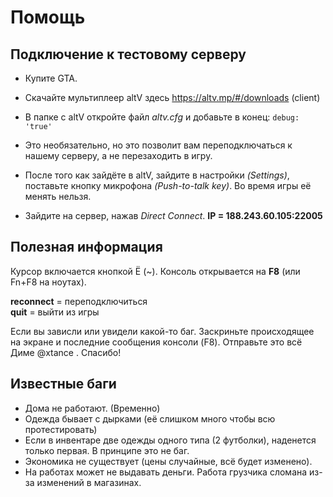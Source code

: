 # Помощь

## Подключение к тестовому серверу

 - Купите GTA.
 - Скачайте мультиплеер altV здесь https://altv.mp/#/downloads (client)
 - В папке с altV откройте файл *altv.cfg* и добавьте в конец: `debug:
   'true'` 
   
 - Это необязательно, но это позволит вам переподключаться к нашему
   серверу, а не перезаходить в игру.

 - После того как зайдёте в altV, зайдите в настройки *(Settings)*,
   поставьте кнопку микрофона *(Push-to-talk key)*. Во время игры её
   менять нельзя.
   
 - Зайдите на сервер, нажав *Direct Connect*.     **IP =
   188.243.60.105:22005**


## Полезная информация

Курсор включается кнопкой Ё (~).
Консоль открывается на **F8** (или Fn+F8 на ноутах).  

 **reconnect**  = переподключиться  
  **quit** = выйти из игры

Если вы зависли или увидели какой-то баг. Заскриньте происходящее на экране и последние сообщения консоли (F8). Отправьте это всё Диме @xtance . Спасибо!

## Известные баги

 - Дома не работают. (Временно)
 - Одежда бывает с дырками (её слишком много чтобы всю протестировать)
 -  Если в инвентаре две одежды одного типа (2 футболки), наденется только первая. В принципе это не баг.
 - Экономика не существует (цены случайные, всё будет изменено).
 - На работах может не выдавать деньги. Работа грузчика сломана из-за изменений в магазинах.

